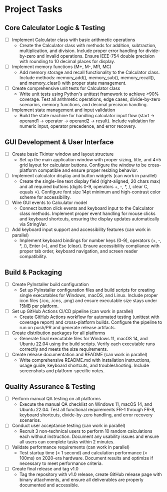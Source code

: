 # Project Tasks

## Core Calculator Logic & Testing
- [ ] Implement Calculator class with basic arithmetic operations
  - Create the Calculator class with methods for addition, subtraction, multiplication, and division. Include proper error handling for divide-by-zero and invalid operations. Ensure IEEE-754 double precision with rounding to 10 decimal places for display.
- [ ] Implement memory functions (M+, M-, MR, MC)
  - Add memory storage and recall functionality to the Calculator class. Include methods: memory_add(), memory_sub(), memory_recall(), and memory_clear() with proper state management.
- [ ] Create comprehensive unit tests for Calculator class
  - Write unit tests using Python's unittest framework to achieve ≥90% coverage. Test all arithmetic operations, edge cases, divide-by-zero scenarios, memory functions, and decimal precision handling.
- [ ] Implement state management and input validation
  - Build the state machine for handling calculator input flow (start → operand1 → operator → operand2 → result). Include validation for numeric input, operator precedence, and error recovery.

## GUI Development & User Interface
- [ ] Create basic Tkinter window and layout structure
  - Set up the main application window with proper sizing, title, and 4×5 grid layout for calculator buttons. Configure the window to be cross-platform compatible and ensure proper resizing behavior.
- [ ] Implement calculator display and button widgets (can work in parallel)
  - Create the single-line text display field (right-aligned, 20 chars max) and all required buttons (digits 0-9, operators +, -, *, /, clear C, equals =). Configure font size 14pt minimum and high-contrast color scheme for accessibility.
- [ ] Wire GUI events to Calculator model
  - Connect button click events and keyboard input to the Calculator class methods. Implement proper event handling for mouse clicks and keyboard shortcuts, ensuring the display updates automatically via StringVar.
- [ ] Add keyboard input support and accessibility features (can work in parallel)
  - Implement keyboard bindings for number keys (0-9), operators (+, -, *, /), Enter (=), and Esc (clear). Ensure accessibility compliance with proper tab order, keyboard navigation, and screen reader compatibility.

## Build & Packaging
- [ ] Create PyInstaller build configuration
  - Set up PyInstaller configuration files and build scripts for creating single executables for Windows, macOS, and Linux. Include proper icon files (.ico, .icns, .png) and ensure executable size stays under 15MB per platform.
- [ ] Set up GitHub Actions CI/CD pipeline (can work in parallel)
  - Create GitHub Actions workflow for automated testing (unittest with coverage report) and cross-platform builds. Configure the pipeline to run on push/PR and generate release artifacts.
- [ ] Create distribution packages for all platforms
  - Generate final executable files for Windows 11, macOS 14, and Ubuntu 22.04 using the build scripts. Verify each executable runs correctly and meets the size requirements.
- [ ] Create release documentation and README (can work in parallel)
  - Write comprehensive README.md with installation instructions, usage guide, keyboard shortcuts, and troubleshooting. Include screenshots and platform-specific notes.

## Quality Assurance & Testing
- [ ] Perform manual QA testing on all platforms
  - Execute the manual QA checklist on Windows 11, macOS 14, and Ubuntu 22.04. Test all functional requirements FR-1 through FR-8, keyboard shortcuts, divide-by-zero handling, and error recovery scenarios.
- [ ] Conduct user acceptance testing (can work in parallel)
  - Recruit 3 non-technical users to perform 10 random calculations each without instruction. Document any usability issues and ensure all users can complete tasks within 2 minutes.
- [ ] Validate performance requirements (can work in parallel)
  - Test startup time (< 1 second) and calculation performance (< 100ms) on 2020-era hardware. Document results and optimize if necessary to meet performance criteria.
- [ ] Create final release and tag v1.0
  - Tag the repository with v1.0 release, create GitHub release page with binary attachments, and ensure all deliverables are properly documented and accessible.

